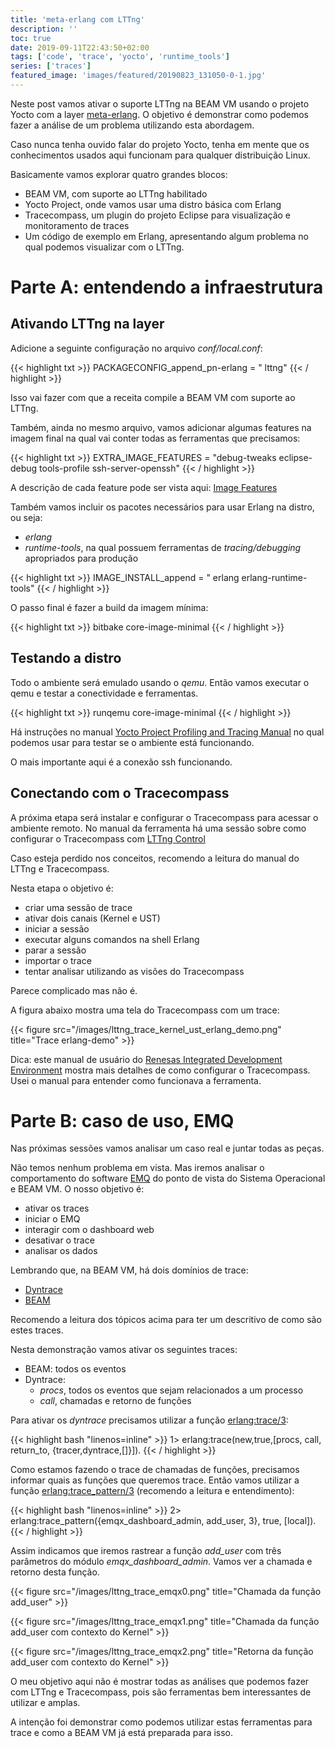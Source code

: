 ```yaml
---
title: 'meta-erlang com LTTng'
description: ''
toc: true
date: 2019-09-11T22:43:50+02:00
tags: ['code', 'trace', 'yocto', 'runtime_tools']
series: ['traces']
featured_image: 'images/featured/20190823_131050-0-1.jpg'
---
```


Neste post vamos ativar o suporte LTTng na BEAM VM usando o projeto Yocto com a
layer [meta-erlang](https://github.com/joaohf/meta-erlang). O objetivo é
demonstrar como podemos fazer a análise de um problema utilizando esta
abordagem.

Caso nunca tenha ouvido falar do projeto Yocto, tenha em mente que os
conhecimentos usados aqui funcionam para qualquer distribuição Linux.

Basicamente vamos explorar quatro grandes blocos:

- BEAM VM, com suporte ao LTTng habilitado
- Yocto Project, onde vamos usar uma distro básica com Erlang
- Tracecompass, um plugin do projeto Eclipse para visualização e monitoramento
  de traces
- Um código de exemplo em Erlang, apresentando algum problema no qual podemos
  visualizar com o LTTng.

# Parte A: entendendo a infraestrutura

## Ativando LTTng na layer

Adicione a seguinte configuração no arquivo _conf/local.conf_:

{{< highlight txt >}} PACKAGECONFIG_append_pn-erlang = " lttng"
{{< / highlight >}}

Isso vai fazer com que a receita compile a BEAM VM com suporte ao LTTng.

Também, ainda no mesmo arquivo, vamos adicionar algumas features na imagem final
na qual vai conter todas as ferramentas que precisamos:

{{< highlight txt >}} EXTRA_IMAGE_FEATURES = "debug-tweaks eclipse-debug
tools-profile ssh-server-openssh" {{< / highlight >}}

A descrição de cada feature pode ser vista aqui:
[Image Features](https://www.yoctoproject.org/docs/2.7.1/ref-manual/ref-manual.html#ref-features-image)

Também vamos incluir os pacotes necessários para usar Erlang na distro, ou seja:

- _erlang_
- _runtime-tools_, na qual possuem ferramentas de _tracing/debugging_
  apropriados para produção

{{< highlight txt >}} IMAGE_INSTALL_append = " erlang erlang-runtime-tools"
{{< / highlight >}}

O passo final é fazer a build da imagem mínima:

{{< highlight txt >}} bitbake core-image-minimal {{< / highlight >}}

## Testando a distro

Todo o ambiente será emulado usando o _qemu_. Então vamos executar o qemu e
testar a conectividade e ferramentas.

{{< highlight txt >}} runqemu core-image-minimal {{< / highlight >}}

Há instruções no manual
[Yocto Project Profiling and Tracing Manual](https://yoctoproject.org/docs/2.7.1/profile-manual/profile-manual.html#lttng-linux-trace-toolkit-next-generation)
no qual podemos usar para testar se o ambiente está funcionando.

O mais importante aqui é a conexão ssh funcionando.

## Conectando com o Tracecompass

A próxima etapa será instalar e configurar o Tracecompass para acessar o
ambiente remoto. No manual da ferramenta há uma sessão sobre como configurar o
Tracecompass com
[LTTng Control](http://archive.eclipse.org/tracecompass/doc/stable/org.eclipse.tracecompass.doc.user/LTTng-Tracer-Control.html#LTTng_Tracer_Control)

Caso esteja perdido nos conceitos, recomendo a leitura do manual do LTTng e
Tracecompass.

Nesta etapa o objetivo é:

- criar uma sessão de trace
- ativar dois canais (Kernel e UST)
- iniciar a sessão
- executar alguns comandos na shell Erlang
- parar a sessão
- importar o trace
- tentar analisar utilizando as visões do Tracecompass

Parece complicado mas não é.

A figura abaixo mostra uma tela do Tracecompass com um trace:

{{< figure src="/images/lttng_trace_kernel_ust_erlang_demo.png" title="Trace erlang-demo" >}}

Dica: este manual de usuário do
[Renesas Integrated Development Environment](https://www.renesas.com/us/en/doc/products/tool/doc/014/r20ut4479ej0000-lttng.pdf)
mostra mais detalhes de como configurar o Tracecompass. Usei o manual para
entender como funcionava a ferramenta.

# Parte B: caso de uso, EMQ

Nas próximas sessões vamos analisar um caso real e juntar todas as peças.

Não temos nenhum problema em vista. Mas iremos analisar o comportamento do
software [EMQ](https://www.emqx.io/) do ponto de vista do Sistema Operacional e
BEAM VM. O nosso objetivo é:

- ativar os traces
- iniciar o EMQ
- interagir com o dashboard web
- desativar o trace
- analisar os dados

Lembrando que, na BEAM VM, há dois domínios de trace:

- [Dyntrace](http://erlang.org/doc/apps/runtime_tools/LTTng.html#dyntrace-tracepoints)
- [BEAM](http://erlang.org/doc/apps/runtime_tools/LTTng.html#beam-tracepoints)

Recomendo a leitura dos tópicos acima para ter um descritivo de como são estes
traces.

Nesta demonstração vamos ativar os seguintes traces:

- BEAM: todos os eventos
- Dyntrace:
  - _procs_, todos os eventos que sejam relacionados a um processo
  - _call_, chamadas e retorno de funções

Para ativar os _dyntrace_ precisamos utilizar a função
[erlang:trace/3](http://erlang.org/doc/man/erlang.html#trace-3):

{{< highlight bash "linenos=inline" >}} 1> erlang:trace(new,true,[procs, call,
return_to, {tracer,dyntrace,[]}]). {{< / highlight >}}

Como estamos fazendo o trace de chamadas de funções, precisamos informar quais
as funções que queremos trace. Então vamos utilizar a função
[erlang:trace_pattern/3](http://erlang.org/doc/man/erlang.html#trace_pattern-3)
(recomendo a leitura e entendimento):

{{< highlight bash "linenos=inline" >}} 2>
erlang:trace_pattern({emqx_dashboard_admin, add_user, 3}, true, [local]).
{{< / highlight >}}

Assim indicamos que iremos rastrear a função _add_user_ com três parâmetros do
módulo _emqx_dashboard_admin_. Vamos ver a chamada e retorno desta função.

{{< figure src="/images/lttng_trace_emqx0.png" title="Chamada da função add_user" >}}

{{< figure src="/images/lttng_trace_emqx1.png" title="Chamada da função add_user com contexto do Kernel" >}}

{{< figure src="/images/lttng_trace_emqx2.png" title="Retorna da função add_user com contexto do Kernel" >}}

O meu objetivo aqui não é mostrar todas as análises que podemos fazer com LTTng
e Tracecompass, pois são ferramentas bem interessantes de utilizar e amplas.

A intenção foi demonstrar como podemos utilizar estas ferramentas para trace e
como a BEAM VM já está preparada para isso.
